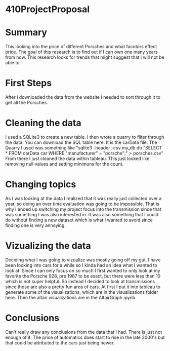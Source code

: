 # 410ProjectProposal
# Summary
This looking into the price of different Porsches and what facotors effect price. The goal of  this research is to find out if I can own one many years from now. This research looks for trends that might suggest that I will not be able to.

# First Steps
After I downloaded the data from the website I needed to sort through it to get all the Porsches. 

# Cleaning the data
I used a SQLite3 to create a new table. I then wrote a quarry to filter through the data. You can download the SQL table here. It is the carData file. 
The Quarry I used was something like "sqlite3 -header -csv my_db.db "SELECT * FROM carData car WHERE "manufacturer" = "porsche";" > porsches.csv"
From there I just cleaned the data within tableau. This just looked like removing null values and setting minimuns for the count.

# Changing topics
As I was looking at the data I realized that it was really just collected over a year, so doing an over time evaluation was going to be impossible. That is why I ended up switching my project focus into the transmission since that was something I was also interested in. It was also something that I could do without finding a new dataset which is what I wanted to avoid since finding one is very annoying.

# Vizualizing the data
Deciding what I was going to vizualize was mostly going off my gut. I have been looking into cars for a while so I kinda had an idea what I wanted to look at. Since I can only focus on so much I first wanted to only look at my favorite the Porsche 928, pre 1987 to be exact, but there were less than 10 which is not super helpful. So instead I decided to look at transmissions since those are also a pretty fun area of cars. At first I put it into tableau to generate some of the visualizations, which are in the visualizations folder here. Then the altair visualizations are in the AltairGraph ipynb.

# Conclusions
Can't really draw any conclusions from the data that I had. There is just not enough of it. The price of automatics does start to rise in the late 2000's but that could be attributed to the cars just being newer.
